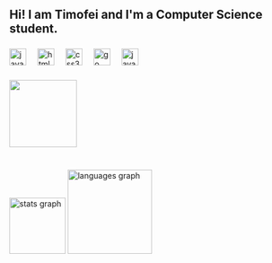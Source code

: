 <h2 align="left">Hi! I am Timofei and I'm a Computer Science student.</h2>

###

<div align="left">
  <img src="https://cdn.jsdelivr.net/gh/devicons/devicon/icons/javascript/javascript-original.svg" height="30" alt="javascript logo"  />
  <img width="12" />
  <img src="https://cdn.jsdelivr.net/gh/devicons/devicon/icons/html5/html5-original.svg" height="30" alt="html5 logo"  />
  <img width="12" />
  <img src="https://cdn.jsdelivr.net/gh/devicons/devicon/icons/css3/css3-original.svg" height="30" alt="css3 logo"  />
  <img width="12" />
  <img src="https://cdn.jsdelivr.net/gh/devicons/devicon/icons/go/go-original.svg" height="30" alt="go logo"  />
  <img width="12" />
  <img src="https://cdn.jsdelivr.net/gh/devicons/devicon/icons/java/java-original.svg" height="30" alt="java logo"  />
</div>

###

<div align="left">
</div>

###

<div align="left">
  <img height="120" src="https://i.pinimg.com/736x/b7/fa/3b/b7fa3bd4e69c238c35dddd3f5d0a5346.jpg"  />
</div>

###

<div align="left">
</div>

###

<br clear="both">

<div align="left">
  <img src="https://github-readme-stats.vercel.app/api?username=timofeibasalygo&hide_title=false&hide_rank=true&show_icons=true&include_all_commits=true&count_private=true&disable_animations=false&theme=ayu-mirage&locale=en&hide_border=false" height="100" alt="stats graph"  />
  <img src="https://github-readme-stats.vercel.app/api/top-langs?username=timofeibasalygo&locale=en&hide_title=false&layout=compact&card_width=320&langs_count=5&theme=ayu-mirage&hide_border=false" height="150" alt="languages graph"  />
</div>

###

